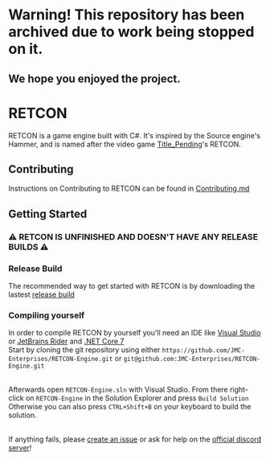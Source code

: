 # Warning! This repository has been archived due to work being stopped on it.
## We hope you enjoyed the project.

# RETCON
RETCON is a game engine built with C#. It's inspired by the Source engine's Hammer, and is named after the video game [Title_Pending](https://devbeef.com/tp)'s RETCON.

## Contributing
Instructions on Contributing to RETCON can be found in [Contributing.md](./Contributing.md)

## Getting Started
### ⚠ RETCON IS UNFINISHED AND DOESN'T HAVE ANY RELEASE BUILDS ⚠ <br>
### Release Build 
The recommended way to get started with RETCON is by downloading the lastest [release build](https://github.com/JMC-Enterprises/RETCON/releases)

### Compiling yourself
In order to compile RETCON by yourself you'll need an IDE like [Visual Studio](https://visualstudio.microsoft.com/) or [JetBrains Rider](https://www.jetbrains.com/rider/) and [.NET Core 7](https://dotnet.microsoft.com/en-us/download/dotnet/7.0)<br>
Start by cloning the git repository using either ``https://github.com/JMC-Enterprises/RETCON-Engine.git`` or ``git@github.com:JMC-Enterprises/RETCON-Engine.git``<br><br>

Afterwards open ``RETCON-Engine.sln`` with Visual Studio. From there right-click on ``RETCON-Engine`` in the Solution Explorer and press ``Build Solution``<br>
Otherwise you can also press ``CTRL+Shift+B`` on your keyboard to build the solution.<br><br>

If anything fails, please [create an issue](https://docs.github.com/en/issues/tracking-your-work-with-issues/creating-an-issue) or ask for help on the [official discord server](https://discord.gg/NwBhYhtgjZ)!
